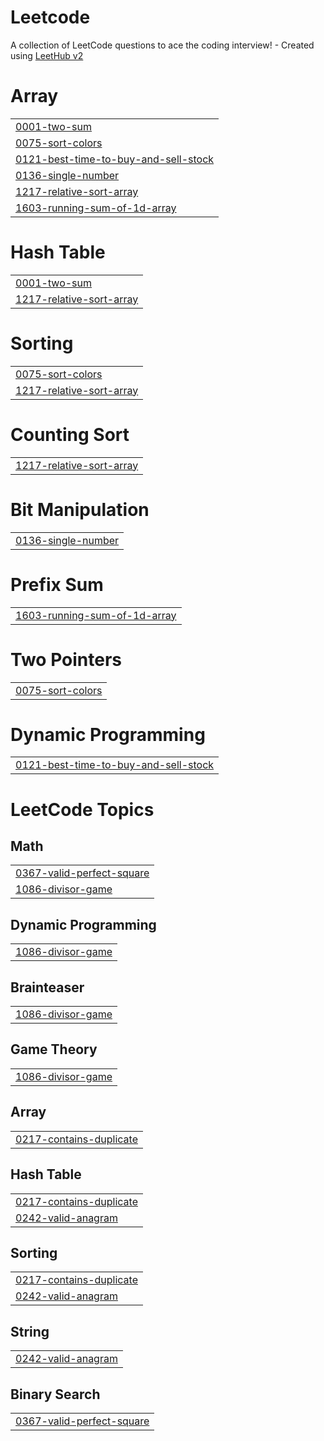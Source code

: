 # Leetcode
A collection of LeetCode questions to ace the coding interview! - Created using [LeetHub v2](https://github.com/arunbhardwaj/LeetHub-2.0)


# Array
|  |
| ------- |
| [0001-two-sum](https://github.com/akarshika03/Leetcode/tree/master/0001-two-sum) |
| [0075-sort-colors](https://github.com/akarshika03/Leetcode/tree/master/0075-sort-colors) |
| [0121-best-time-to-buy-and-sell-stock](https://github.com/akarshika03/Leetcode/tree/master/0121-best-time-to-buy-and-sell-stock) |
| [0136-single-number](https://github.com/akarshika03/Leetcode/tree/master/0136-single-number) |
| [1217-relative-sort-array](https://github.com/akarshika03/Leetcode/tree/master/1217-relative-sort-array) |
| [1603-running-sum-of-1d-array](https://github.com/akarshika03/Leetcode/tree/master/1603-running-sum-of-1d-array) |
# Hash Table
|  |
| ------- |
| [0001-two-sum](https://github.com/akarshika03/Leetcode/tree/master/0001-two-sum) |
| [1217-relative-sort-array](https://github.com/akarshika03/Leetcode/tree/master/1217-relative-sort-array) |
# Sorting
|  |
| ------- |
| [0075-sort-colors](https://github.com/akarshika03/Leetcode/tree/master/0075-sort-colors) |
| [1217-relative-sort-array](https://github.com/akarshika03/Leetcode/tree/master/1217-relative-sort-array) |
# Counting Sort
|  |
| ------- |
| [1217-relative-sort-array](https://github.com/akarshika03/Leetcode/tree/master/1217-relative-sort-array) |
# Bit Manipulation
|  |
| ------- |
| [0136-single-number](https://github.com/akarshika03/Leetcode/tree/master/0136-single-number) |
# Prefix Sum
|  |
| ------- |
| [1603-running-sum-of-1d-array](https://github.com/akarshika03/Leetcode/tree/master/1603-running-sum-of-1d-array) |
# Two Pointers
|  |
| ------- |
| [0075-sort-colors](https://github.com/akarshika03/Leetcode/tree/master/0075-sort-colors) |
# Dynamic Programming
|  |
| ------- |
| [0121-best-time-to-buy-and-sell-stock](https://github.com/akarshika03/Leetcode/tree/master/0121-best-time-to-buy-and-sell-stock) |
<!---LeetCode Topics Start-->
# LeetCode Topics
## Math
|  |
| ------- |
| [0367-valid-perfect-square](https://github.com/akarshika03/Leetcode/tree/master/0367-valid-perfect-square) |
| [1086-divisor-game](https://github.com/akarshika03/Leetcode/tree/master/1086-divisor-game) |
## Dynamic Programming
|  |
| ------- |
| [1086-divisor-game](https://github.com/akarshika03/Leetcode/tree/master/1086-divisor-game) |
## Brainteaser
|  |
| ------- |
| [1086-divisor-game](https://github.com/akarshika03/Leetcode/tree/master/1086-divisor-game) |
## Game Theory
|  |
| ------- |
| [1086-divisor-game](https://github.com/akarshika03/Leetcode/tree/master/1086-divisor-game) |
## Array
|  |
| ------- |
| [0217-contains-duplicate](https://github.com/akarshika03/Leetcode/tree/master/0217-contains-duplicate) |
## Hash Table
|  |
| ------- |
| [0217-contains-duplicate](https://github.com/akarshika03/Leetcode/tree/master/0217-contains-duplicate) |
| [0242-valid-anagram](https://github.com/akarshika03/Leetcode/tree/master/0242-valid-anagram) |
## Sorting
|  |
| ------- |
| [0217-contains-duplicate](https://github.com/akarshika03/Leetcode/tree/master/0217-contains-duplicate) |
| [0242-valid-anagram](https://github.com/akarshika03/Leetcode/tree/master/0242-valid-anagram) |
## String
|  |
| ------- |
| [0242-valid-anagram](https://github.com/akarshika03/Leetcode/tree/master/0242-valid-anagram) |
## Binary Search
|  |
| ------- |
| [0367-valid-perfect-square](https://github.com/akarshika03/Leetcode/tree/master/0367-valid-perfect-square) |
<!---LeetCode Topics End-->